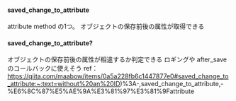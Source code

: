 #### saved_change_to_attribute
attribute method の1つ。
オブジェクトの保存前後の属性が取得できる
#### saved_change_to_attribute?
オブジェクトの保存前後の属性が相違するか判定できる
ロギングや after_save のコールバックに使えそう
ref：https://qiita.com/maabow/items/0a5a228fb6c1447877e0#saved_change_to_attribute:~:text=without%20an%20ID)%3A-,saved_change_to_attribute,-%E6%8C%87%E5%AE%9A%E3%81%97%E3%81%9Fattribute
